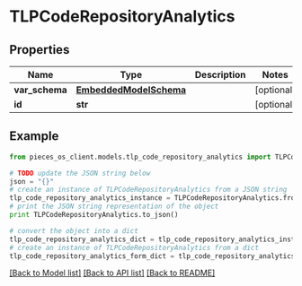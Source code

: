 # TLPCodeRepositoryAnalytics


## Properties
Name | Type | Description | Notes
------------ | ------------- | ------------- | -------------
**var_schema** | [**EmbeddedModelSchema**](EmbeddedModelSchema.md) |  | [optional] 
**id** | **str** |  | [optional] 

## Example

```python
from pieces_os_client.models.tlp_code_repository_analytics import TLPCodeRepositoryAnalytics

# TODO update the JSON string below
json = "{}"
# create an instance of TLPCodeRepositoryAnalytics from a JSON string
tlp_code_repository_analytics_instance = TLPCodeRepositoryAnalytics.from_json(json)
# print the JSON string representation of the object
print TLPCodeRepositoryAnalytics.to_json()

# convert the object into a dict
tlp_code_repository_analytics_dict = tlp_code_repository_analytics_instance.to_dict()
# create an instance of TLPCodeRepositoryAnalytics from a dict
tlp_code_repository_analytics_form_dict = tlp_code_repository_analytics.from_dict(tlp_code_repository_analytics_dict)
```
[[Back to Model list]](../README.md#documentation-for-models) [[Back to API list]](../README.md#documentation-for-api-endpoints) [[Back to README]](../README.md)


